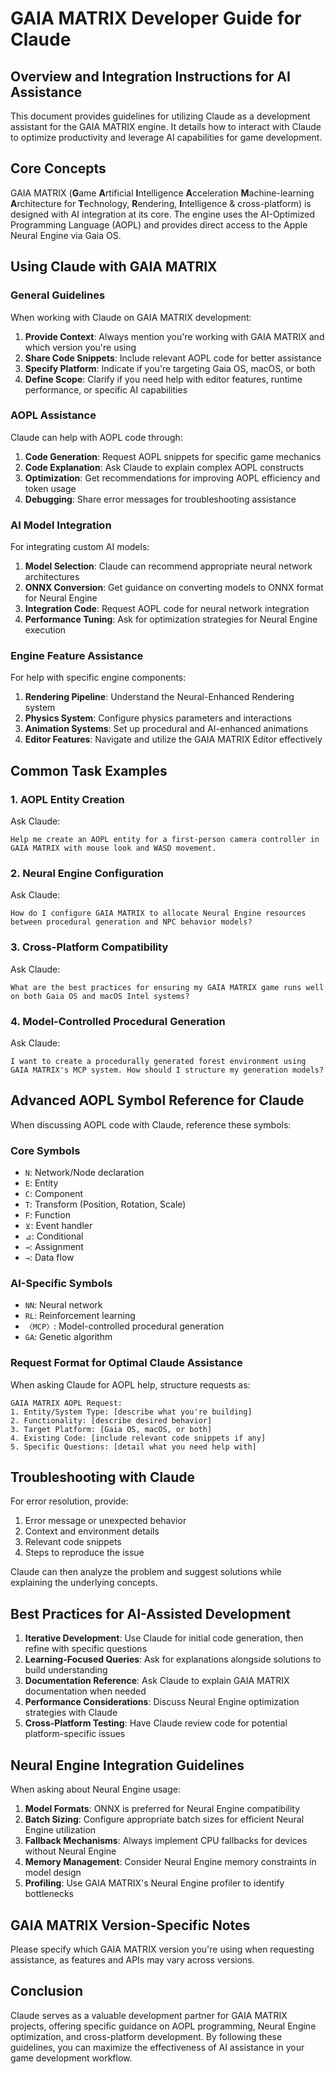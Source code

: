 # GAIA MATRIX Developer Guide for Claude

## Overview and Integration Instructions for AI Assistance

This document provides guidelines for utilizing Claude as a development assistant for the GAIA MATRIX engine. It details how to interact with Claude to optimize productivity and leverage AI capabilities for game development.

## Core Concepts

GAIA MATRIX (**G**ame **A**rtificial **I**ntelligence **A**cceleration **M**achine-learning **A**rchitecture for **T**echnology, **R**endering, **I**ntelligence & cross-platform) is designed with AI integration at its core. The engine uses the AI-Optimized Programming Language (AOPL) and provides direct access to the Apple Neural Engine via Gaia OS.

## Using Claude with GAIA MATRIX

### General Guidelines

When working with Claude on GAIA MATRIX development:

1. **Provide Context**: Always mention you're working with GAIA MATRIX and which version you're using
2. **Share Code Snippets**: Include relevant AOPL code for better assistance
3. **Specify Platform**: Indicate if you're targeting Gaia OS, macOS, or both
4. **Define Scope**: Clarify if you need help with editor features, runtime performance, or specific AI capabilities

### AOPL Assistance

Claude can help with AOPL code through:

1. **Code Generation**: Request AOPL snippets for specific game mechanics
2. **Code Explanation**: Ask Claude to explain complex AOPL constructs
3. **Optimization**: Get recommendations for improving AOPL efficiency and token usage
4. **Debugging**: Share error messages for troubleshooting assistance

### AI Model Integration

For integrating custom AI models:

1. **Model Selection**: Claude can recommend appropriate neural network architectures
2. **ONNX Conversion**: Get guidance on converting models to ONNX format for Neural Engine
3. **Integration Code**: Request AOPL code for neural network integration
4. **Performance Tuning**: Ask for optimization strategies for Neural Engine execution

### Engine Feature Assistance

For help with specific engine components:

1. **Rendering Pipeline**: Understand the Neural-Enhanced Rendering system
2. **Physics System**: Configure physics parameters and interactions
3. **Animation Systems**: Set up procedural and AI-enhanced animations
4. **Editor Features**: Navigate and utilize the GAIA MATRIX Editor effectively

## Common Task Examples

### 1. AOPL Entity Creation

Ask Claude:
```
Help me create an AOPL entity for a first-person camera controller in GAIA MATRIX with mouse look and WASD movement.
```

### 2. Neural Engine Configuration

Ask Claude:
```
How do I configure GAIA MATRIX to allocate Neural Engine resources between procedural generation and NPC behavior models?
```

### 3. Cross-Platform Compatibility

Ask Claude:
```
What are the best practices for ensuring my GAIA MATRIX game runs well on both Gaia OS and macOS Intel systems?
```

### 4. Model-Controlled Procedural Generation

Ask Claude:
```
I want to create a procedurally generated forest environment using GAIA MATRIX's MCP system. How should I structure my generation models?
```

## Advanced AOPL Symbol Reference for Claude

When discussing AOPL code with Claude, reference these symbols:

### Core Symbols
- `N`: Network/Node declaration
- `E`: Entity
- `C`: Component
- `T`: Transform (Position, Rotation, Scale)
- `F`: Function
- `⊻`: Event handler
- `⊿`: Conditional
- `⊸`: Assignment
- `→`: Data flow

### AI-Specific Symbols
- `NN`: Neural network
- `RL`: Reinforcement learning
- `〈MCP〉`: Model-controlled procedural generation
- `GA`: Genetic algorithm

### Request Format for Optimal Claude Assistance

When asking Claude for AOPL help, structure requests as:
```
GAIA MATRIX AOPL Request:
1. Entity/System Type: [describe what you're building]
2. Functionality: [describe desired behavior]
3. Target Platform: [Gaia OS, macOS, or both]
4. Existing Code: [include relevant code snippets if any]
5. Specific Questions: [detail what you need help with]
```

## Troubleshooting with Claude

For error resolution, provide:
1. Error message or unexpected behavior
2. Context and environment details
3. Relevant code snippets
4. Steps to reproduce the issue

Claude can then analyze the problem and suggest solutions while explaining the underlying concepts.

## Best Practices for AI-Assisted Development

1. **Iterative Development**: Use Claude for initial code generation, then refine with specific questions
2. **Learning-Focused Queries**: Ask for explanations alongside solutions to build understanding
3. **Documentation Reference**: Ask Claude to explain GAIA MATRIX documentation when needed
4. **Performance Considerations**: Discuss Neural Engine optimization strategies with Claude
5. **Cross-Platform Testing**: Have Claude review code for potential platform-specific issues

## Neural Engine Integration Guidelines

When asking about Neural Engine usage:

1. **Model Formats**: ONNX is preferred for Neural Engine compatibility
2. **Batch Sizing**: Configure appropriate batch sizes for efficient Neural Engine utilization
3. **Fallback Mechanisms**: Always implement CPU fallbacks for devices without Neural Engine
4. **Memory Management**: Consider Neural Engine memory constraints in model design
5. **Profiling**: Use GAIA MATRIX's Neural Engine profiler to identify bottlenecks

## GAIA MATRIX Version-Specific Notes

Please specify which GAIA MATRIX version you're using when requesting assistance, as features and APIs may vary across versions.

## Conclusion

Claude serves as a valuable development partner for GAIA MATRIX projects, offering specific guidance on AOPL programming, Neural Engine optimization, and cross-platform development. By following these guidelines, you can maximize the effectiveness of AI assistance in your game development workflow.
